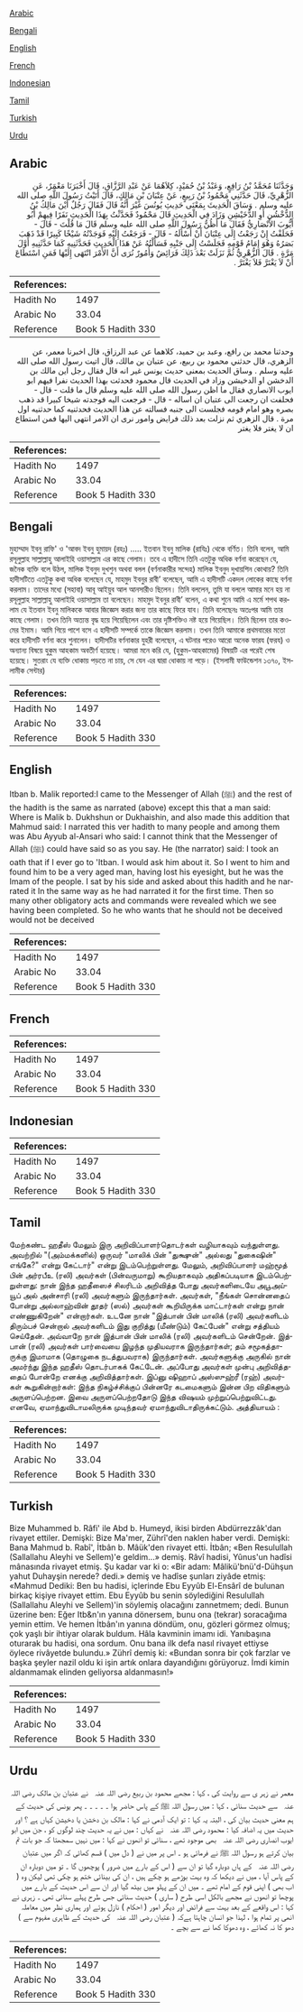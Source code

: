 [Arabic](#arabic)

[Bengali](#bengali)

[English](#english)

[French](#french)

[Indonesian](#indonesian)

[Tamil](#tamil)

[Turkish](#turkish)

[Urdu](#urdu)

## Arabic


<div dir="rtl" lang="ar" style={{fontSize:'larger',backgroundColor:'#f8f9fa',padding:20}}>
وَحَدَّثَنَا مُحَمَّدُ بْنُ رَافِعٍ، وَعَبْدُ بْنُ حُمَيْدٍ، كِلاَهُمَا عَنْ عَبْدِ الرَّزَّاقِ، قَالَ أَخْبَرَنَا مَعْمَرٌ، عَنِ الزُّهْرِيِّ، قَالَ حَدَّثَنِي مَحْمُودُ بْنُ رَبِيعٍ، عَنْ عِتْبَانَ بْنِ مَالِكٍ، قَالَ أَتَيْتُ رَسُولَ اللَّهِ صلى الله عليه وسلم ‏.‏ وَسَاقَ الْحَدِيثَ بِمَعْنَى حَدِيثِ يُونُسَ غَيْرَ أَنَّهُ قَالَ فَقَالَ رَجُلٌ أَيْنَ مَالِكُ بْنُ الدُّخْشُنِ أَوِ الدُّخَيْشِنِ وَزَادَ فِي الْحَدِيثِ قَالَ مَحْمُودٌ فَحَدَّثْتُ بِهَذَا الْحَدِيثِ نَفَرًا فِيهِمْ أَبُو أَيُّوبَ الأَنْصَارِيُّ فَقَالَ مَا أَظُنُّ رَسُولَ اللَّهِ صلى الله عليه وسلم قَالَ مَا قُلْتَ - قَالَ - فَحَلَفْتُ إِنْ رَجَعْتُ إِلَى عِتْبَانَ أَنْ أَسْأَلَهُ - قَالَ - فَرَجَعْتُ إِلَيْهِ فَوَجَدْتُهُ شَيْخًا كَبِيرًا قَدْ ذَهَبَ بَصَرُهُ وَهُوَ إِمَامُ قَوْمِهِ فَجَلَسْتُ إِلَى جَنْبِهِ فَسَأَلْتُهُ عَنْ هَذَا الْحَدِيثِ فَحَدَّثَنِيهِ كَمَا حَدَّثَنِيهِ أَوَّلَ مَرَّةٍ ‏.‏ قَالَ الزُّهْرِيُّ ثُمَّ نَزَلَتْ بَعْدَ ذَلِكَ فَرَائِضُ وَأُمُورٌ نُرَى أَنَّ الأَمْرَ انْتَهَى إِلَيْهَا فَمَنِ اسْتَطَاعَ أَنْ لاَ يَغْتَرَّ فَلاَ يَغْتَرَّ ‏.‏
</div>
<div style={{backgroundColor:'#f8f9fa',padding:20, marginBottom: 10}}><table> <thead> <tr> <th>References:</th> <th></th> </tr> </thead> <tbody><tr><td>Hadith No</td><td>1497</td></tr><tr><td>Arabic No</td><td>33.04</td></tr><tr><td>Reference</td><td>Book 5 Hadith 330</td></tr></tbody></table></div>


<div dir="rtl" lang="ar" style={{fontSize:'larger',backgroundColor:'#f8f9fa',padding:20}}>
وحدثنا محمد بن رافع، وعبد بن حميد، كلاهما عن عبد الرزاق، قال اخبرنا معمر، عن الزهري، قال حدثني محمود بن ربيع، عن عتبان بن مالك، قال اتيت رسول الله صلى الله عليه وسلم . وساق الحديث بمعنى حديث يونس غير انه قال فقال رجل اين مالك بن الدخشن او الدخيشن وزاد في الحديث قال محمود فحدثت بهذا الحديث نفرا فيهم ابو ايوب الانصاري فقال ما اظن رسول الله صلى الله عليه وسلم قال ما قلت - قال - فحلفت ان رجعت الى عتبان ان اساله - قال - فرجعت اليه فوجدته شيخا كبيرا قد ذهب بصره وهو امام قومه فجلست الى جنبه فسالته عن هذا الحديث فحدثنيه كما حدثنيه اول مرة . قال الزهري ثم نزلت بعد ذلك فرايض وامور نرى ان الامر انتهى اليها فمن استطاع ان لا يغتر فلا يغتر
</div>
<div style={{backgroundColor:'#f8f9fa',padding:20, marginBottom: 10}}><table> <thead> <tr> <th>References:</th> <th></th> </tr> </thead> <tbody><tr><td>Hadith No</td><td>1497</td></tr><tr><td>Arabic No</td><td>33.04</td></tr><tr><td>Reference</td><td>Book 5 Hadith 330</td></tr></tbody></table></div>

## Bengali


<div dir="ltr" lang="bn" style={{fontSize:'larger',backgroundColor:'#f8f9fa',padding:20}}>
মুহাম্মাদ ইবনু রাফি' ও 'আবদ ইবনু হুমায়দ (রহঃ) ..... ইতবান ইবনু মালিক (রাযিঃ) থেকে বর্ণিত। তিনি বলেন, আমি রসূলুল্লাহ সাল্লাল্লাহু আলাইহি ওয়াসাল্লাম এর কাছে গেলাম। তবে এ হাদীসে তিনি এতটুকু অধিক বর্ণনা করেছেন যে, জনৈক ব্যক্তি বলে উঠল, মালিক ইবনুদ দুখশুন অথবা বলল (বর্ণনাকারীর সন্দেহ) মালিক ইবনুদ দুখায়শিন কোথায়? তিনি হাদীসটিতে এতটুকু কথা অধিক বলেছেন যে, মাহমুদ ইবনুর রাবী’ বলেছেন, আমি এ হাদীসটি একদল লোকের কাছে বর্ণনা করলাম। তাদের মধ্যে (সহাবা) আবূ আইয়ুব আল আনসারীও ছিলেন। তিনি বললেন, তুমি যা বললে আমার মনে হয় না রসূলুল্লাহ সাল্লাল্লাহু আলাইহি ওয়াসাল্লাম তা বলেছেন। মাহমুদ ইবনুর রাবী’ বলেন, এ কথা শুনে আমি এ মর্মে শপথ করলাম যে ইতবান ইবনু মালিককে আবার জিজ্ঞেস করার জন্য তার কাছে ফিরে যাব। তিনি বলেছেনঃ অতঃপর আমি তার কাছে গেলাম। তখন তিনি অত্যন্ত বৃদ্ধ হয়ে গিয়েছিলেন এবং তার দৃষ্টিশক্তিও নষ্ট হয়ে গিয়েছিল। তিনি ছিলেন তার কওমের ইমাম। আমি গিয়ে পাশে বসে এ হাদীসটি সম্পর্কে তাকে জিজ্ঞেস করলাম। তখন তিনি আমাকে প্রথমবারের মতো করে হাদীসটি বর্ণনা করে শুনালেন। হাদীসটির বর্ণনাকার যুহরী বলেছেন, এ ঘটনার পরেও আরো অনেক ফারয (ফরয) ও অন্যান্য বিষয়ে হুকুম আহকাম অবতীর্ণ হয়েছে। আমরা মনে করি যে, (হুকুম-আহকামের) বিষয়টি এর পরেই শেষ হয়েছে। সুতরাং যে ব্যক্তি ধোকায় পড়তে না চায়, সে যেন এর দ্বারা ধোকায় না পড়ে। (ইসলামী ফাউন্ডেশন ১৩৭০, ইসলামীক সেন্টার)
</div>
<div style={{backgroundColor:'#f8f9fa',padding:20, marginBottom: 10}}><table> <thead> <tr> <th>References:</th> <th></th> </tr> </thead> <tbody><tr><td>Hadith No</td><td>1497</td></tr><tr><td>Arabic No</td><td>33.04</td></tr><tr><td>Reference</td><td>Book 5 Hadith 330</td></tr></tbody></table></div>

## English


<div dir="ltr" lang="en" style={{fontSize:'larger',backgroundColor:'#f8f9fa',padding:20}}>
Itban b. Malik reported:I came to the Messenger of Allah (ﷺ) and the rest of the hadith is the same as narrated (above) except this that a man said: Where is Malik b. Dukhshun or Dukhaishin, and also made this addition that Mahmud said: I narrated this ver hadith to many people and among them was Abu Ayyub al-Ansari who said: I cannot think that the Messenger of Allah (ﷺ) could have said so as you say. He (the narrator) said: I took an oath that if I ever go to 'Itban. I would ask him about it. So I went to him and found him to be a very aged man, having lost his eyesight, but he was the Imam of the people. I sat by his side and asked about this hadith and he narrated it In the same way as he had narrated it for the first time. Then so many other obligatory acts and commands were revealed which we see having been completed. So he who wants that he should not be deceived would not be deceived
</div>
<div style={{backgroundColor:'#f8f9fa',padding:20, marginBottom: 10}}><table> <thead> <tr> <th>References:</th> <th></th> </tr> </thead> <tbody><tr><td>Hadith No</td><td>1497</td></tr><tr><td>Arabic No</td><td>33.04</td></tr><tr><td>Reference</td><td>Book 5 Hadith 330</td></tr></tbody></table></div>

## French


<div dir="ltr" lang="fr" style={{fontSize:'larger',backgroundColor:'#f8f9fa',padding:20}}>

</div>
<div style={{backgroundColor:'#f8f9fa',padding:20, marginBottom: 10}}><table> <thead> <tr> <th>References:</th> <th></th> </tr> </thead> <tbody><tr><td>Hadith No</td><td>1497</td></tr><tr><td>Arabic No</td><td>33.04</td></tr><tr><td>Reference</td><td>Book 5 Hadith 330</td></tr></tbody></table></div>

## Indonesian


<div dir="ltr" lang="id" style={{fontSize:'larger',backgroundColor:'#f8f9fa',padding:20}}>

</div>
<div style={{backgroundColor:'#f8f9fa',padding:20, marginBottom: 10}}><table> <thead> <tr> <th>References:</th> <th></th> </tr> </thead> <tbody><tr><td>Hadith No</td><td>1497</td></tr><tr><td>Arabic No</td><td>33.04</td></tr><tr><td>Reference</td><td>Book 5 Hadith 330</td></tr></tbody></table></div>

## Tamil


<div dir="ltr" lang="ta" style={{fontSize:'larger',backgroundColor:'#f8f9fa',padding:20}}>
மேற்கண்ட ஹதீஸ் மேலும் இரு அறிவிப்பாளர்தொடர்கள் வழியாகவும் வந்துள்ளது. அவற்றில் "(அம்மக்களில்) ஒருவர் "மாலிக் பின் "துக்ஷுன்" அல்லது "துகைஷின்" எங்கே?" என்று கேட்டார்" என்று இடம்பெற்றுள்ளது. மேலும், அறிவிப்பாளர் மஹ்மூத் பின் அர்ரபீஉ (ரலி) அவர்கள் (பின்வருமாறு) கூறியதாகவும் அதிகப்படியாக இடம்பெற்றுள்ளது: நான் இந்த ஹதீஸைச் சிலரிடம் அறிவித்த போது அவர்களிடையே அபூஅய்யூப் அல் அன்சாரி (ரலி) அவர்களும் இருந்தார்கள். அவர்கள், "நீங்கள் சொன்னதைப் போன்று அல்லாஹ்வின் தூதர் (ஸல்) அவர்கள் கூறியிருக்க மாட்டார்கள் என்று நான் எண்ணுகிறேன்" என்றார்கள். உடனே நான் "இத்பான் பின் மாலிக் (ரலி) அவர்களிடம் திரும்பச் சென்றால் அவர்களிடம் இது குறித்து (மீண்டும்) கேட்பேன்" என்று சத்தியம் செய்தேன். அவ்வாறே நான் இத்பான் பின் மாலிக் (ரலி) அவர்களிடம் சென்றேன். இத்பான் (ரலி) அவர்கள் பார்வையை இழந்த முதியவராக இருந்தார்கள்; தம் சமூகத்தாருக்கு இமாமாக (தொழுகை நடத்துபவராக) இருந்தார்கள். அவர்களுக்கு அருகில் நான் அமர்ந்து இந்த ஹதீஸ் தொடர்பாகக் கேட்டேன். அப்போது அவர்கள் முன்பு அறிவித்ததைப் போன்றே எனக்கு அறிவித்தார்கள். இப்னு ஷிஹாப் அஸ்ஸுஹ்ரீ (ரஹ்) அவர்கள் கூறுகின்றார்கள்: இந்த நிகழ்ச்சிக்குப் பின்னரே கடமைகளும் இன்ன பிற விதிகளும் அருளப்பெற்றன. இவை அருளப்பெற்றதோடு இந்த விஷயம் முற்றுப்பெற்றுவிட்டது. எனவே, ஏமாந்துவிடாமலிருக்க முடிந்தவர் ஏமாந்துவிடாதிருக்கட்டும். அத்தியாயம் :
</div>
<div style={{backgroundColor:'#f8f9fa',padding:20, marginBottom: 10}}><table> <thead> <tr> <th>References:</th> <th></th> </tr> </thead> <tbody><tr><td>Hadith No</td><td>1497</td></tr><tr><td>Arabic No</td><td>33.04</td></tr><tr><td>Reference</td><td>Book 5 Hadith 330</td></tr></tbody></table></div>

## Turkish


<div dir="ltr" lang="tr" style={{fontSize:'larger',backgroundColor:'#f8f9fa',padding:20}}>
Bize Muhammed b. Râfi' ile Abd b. Humeyd, ikisi birden Abdürrezzâk'dan rivayet ettiler. Demişki: Bize Ma'mer, Zührî'den naklen haber verdi. Demişki: Bana Mahmud b. Rabî', İtbân b. Mâük'den rivayet etti. İtbân; «Ben Resulullah (Sallallahu Aleyhi ve Sellem)'e geldim...» demiş. Râvî hadisi, Yûnus'un hadîsi mânasında rivayet etmiş. Şu kadar var ki o: «Bir adam: Mâlikü'bnü'd-Dühşun yahut Duhayşin nerede? dedi.» demiş ve hadîse şunları ziyâde etmiş: «Mahmud Dediki: Ben bu hadisi, içlerinde Ebu Eyyûb El-Ensârî de bulunan birkaç kişiye rivayet ettim. Ebu Eyyûb bu senin söylediğini Resulullah (Sallallahu Aleyhi ve Sellem)'in söylemiş olacağını zannetmem; dedi. Bunun üzerine ben: Eğer Itb&n'ın yanına dönersem, bunu ona (tekrar) soracağıma yemin ettim. Ve hemen İtbân'ın yanına döndüm, onu, gözleri görmez olmuş; çok yaşlı bir ihtiyar olarak buldum. Hâla kavminin imamı idi. Yanıbaşına oturarak bu hadisi, ona sordum. Onu bana ilk defa nasıl rivayet ettiyse öylece rivâyetde bulundu.» Zührî demiş ki: «Bundan sonra bir çok farzlar ve başka şeyler nazil oldu ki işin artık onlara dayandığını görüyoruz. İmdi kimin aldanmamak elinden geliyorsa aldanmasın!»
</div>
<div style={{backgroundColor:'#f8f9fa',padding:20, marginBottom: 10}}><table> <thead> <tr> <th>References:</th> <th></th> </tr> </thead> <tbody><tr><td>Hadith No</td><td>1497</td></tr><tr><td>Arabic No</td><td>33.04</td></tr><tr><td>Reference</td><td>Book 5 Hadith 330</td></tr></tbody></table></div>

## Urdu


<div dir="rtl" lang="ur" style={{fontSize:'larger',backgroundColor:'#f8f9fa',padding:20}}>
معمر نے زہر ی سے روایت کی ، کہا : مجھے محمود بن ربیع ‌رضی ‌اللہ ‌عنہ ‌ ‌ نے عتبان بن مالک ‌رضی ‌اللہ ‌عنہ ‌ ‌ سے حدیث سنائی ، کہا : میں رسول اللہ ﷺ کے پاس حاضر ہوا ۔ ۔ ۔ ۔ ۔ پھر یونس کی حدیث کے ہم معنی حدیث بیان کی ، البتہ یہ کہا : تو ایک آدمی نے کہا : مالک بن دخشن یا دخیشن کہاں ہے ؟ اور حدیث میں یہ اضافہ کیا : محمود ‌رضی ‌اللہ ‌عنہ ‌ ‌ نے کہاں : میں نے یہ حدیث چند لوگوں کو ، جن میں ابو ایوب انصاری ‌رضی ‌اللہ ‌عنہ ‌ ‌ بھی موجود تھے ، سنائی تو انھوں نے کہا : میں نہیں سمجھتا کہ جو بات تم بیان کرتے ہو رسول اللہ ﷺ نے فرمائی ہو ۔ اس پر میں نے ( دل میں ) قسم کھائی کہ اگر میں عتبان ‌رضی ‌اللہ ‌عنہ ‌ ‌ کے ہاں دوبارہ گیا تو ان سے ( اس کے بارے میں ضرور ) پوچھوں گا ۔ تو میں دوبارہ ان کے پاس آیا ، میں نے دیکھا کہ وہ بہت بوڑھے ہو چکے ہیں ، ان کی بینائی ختم ہو چکی تھی لیکن وہ ( اب بھی ) اپنی قوم کے امام تھے ۔ میں ان کے پہلو میں بیٹھ گیا اور ان سے اس حدیث کے بارے میں پوچھا تو انھوں نے مجھے بالکل اسی طرح ( ساری ) حدیث سنائی جس طرح پہلے سنائی تھی ۔ زہری نے کہا : اس واقعے کے بعد بہت سے فرائض اور دیگر امور ( احکام ) نازل ہوئے اور ہماری نظر میں معاملہ انھی پر تمام ہوا ، لہذا جو انسان چاہتا ہےکہ ( عتبان ‌رضی ‌اللہ ‌عنہ ‌ ‌ کی حدیث کے ظاہری مفہوم سے ) دھو کا نہ کھائے ، وہ دھوکا کھا نے سے بچے ۔
</div>
<div style={{backgroundColor:'#f8f9fa',padding:20, marginBottom: 10}}><table> <thead> <tr> <th>References:</th> <th></th> </tr> </thead> <tbody><tr><td>Hadith No</td><td>1497</td></tr><tr><td>Arabic No</td><td>33.04</td></tr><tr><td>Reference</td><td>Book 5 Hadith 330</td></tr></tbody></table></div>